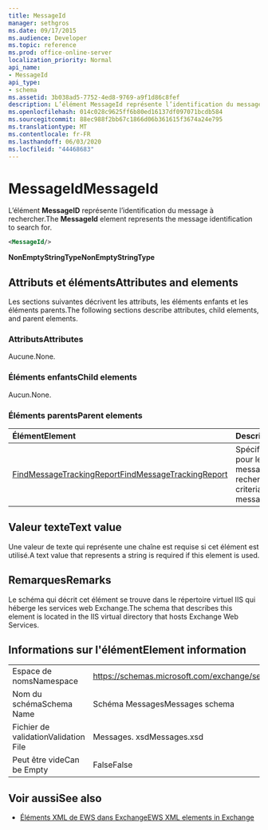 ```yaml
---
title: MessageId
manager: sethgros
ms.date: 09/17/2015
ms.audience: Developer
ms.topic: reference
ms.prod: office-online-server
localization_priority: Normal
api_name:
- MessageId
api_type:
- schema
ms.assetid: 3b038ad5-7752-4ed8-9769-a9f1d86c8fef
description: L’élément MessageId représente l’identification du message à rechercher.
ms.openlocfilehash: 014c028c9625ff6b80ed16137df097071bcdb584
ms.sourcegitcommit: 88ec988f2bb67c1866d06b361615f3674a24e795
ms.translationtype: MT
ms.contentlocale: fr-FR
ms.lasthandoff: 06/03/2020
ms.locfileid: "44468683"
---
```

# <a name="messageid"></a><span data-ttu-id="e9401-103">MessageId</span><span class="sxs-lookup"><span data-stu-id="e9401-103">MessageId</span></span>

<span data-ttu-id="e9401-104">L’élément **MessageID** représente l’identification du message à rechercher.</span><span class="sxs-lookup"><span data-stu-id="e9401-104">The **MessageId** element represents the message identification to search for.</span></span> 
  
```XML
<MessageId/>
```

 <span data-ttu-id="e9401-105">**NonEmptyStringType**</span><span class="sxs-lookup"><span data-stu-id="e9401-105">**NonEmptyStringType**</span></span>
## <a name="attributes-and-elements"></a><span data-ttu-id="e9401-106">Attributs et éléments</span><span class="sxs-lookup"><span data-stu-id="e9401-106">Attributes and elements</span></span>

<span data-ttu-id="e9401-107">Les sections suivantes décrivent les attributs, les éléments enfants et les éléments parents.</span><span class="sxs-lookup"><span data-stu-id="e9401-107">The following sections describe attributes, child elements, and parent elements.</span></span>
  
### <a name="attributes"></a><span data-ttu-id="e9401-108">Attributs</span><span class="sxs-lookup"><span data-stu-id="e9401-108">Attributes</span></span>

<span data-ttu-id="e9401-109">Aucune.</span><span class="sxs-lookup"><span data-stu-id="e9401-109">None.</span></span>
  
### <a name="child-elements"></a><span data-ttu-id="e9401-110">Éléments enfants</span><span class="sxs-lookup"><span data-stu-id="e9401-110">Child elements</span></span>

<span data-ttu-id="e9401-111">Aucun.</span><span class="sxs-lookup"><span data-stu-id="e9401-111">None.</span></span>
  
### <a name="parent-elements"></a><span data-ttu-id="e9401-112">Éléments parents</span><span class="sxs-lookup"><span data-stu-id="e9401-112">Parent elements</span></span>

|<span data-ttu-id="e9401-113">**Élément**</span><span class="sxs-lookup"><span data-stu-id="e9401-113">**Element**</span></span>|<span data-ttu-id="e9401-114">**Description**</span><span class="sxs-lookup"><span data-stu-id="e9401-114">**Description**</span></span>|
|:-----|:-----|
|[<span data-ttu-id="e9401-115">FindMessageTrackingReport</span><span class="sxs-lookup"><span data-stu-id="e9401-115">FindMessageTrackingReport</span></span>](findmessagetrackingreport.md) <br/> |<span data-ttu-id="e9401-116">Spécifie les critères pour les types de messages à rechercher.</span><span class="sxs-lookup"><span data-stu-id="e9401-116">Specifies criteria for the types of messages to find.</span></span>  <br/> |
   
## <a name="text-value"></a><span data-ttu-id="e9401-117">Valeur texte</span><span class="sxs-lookup"><span data-stu-id="e9401-117">Text value</span></span>

<span data-ttu-id="e9401-118">Une valeur de texte qui représente une chaîne est requise si cet élément est utilisé.</span><span class="sxs-lookup"><span data-stu-id="e9401-118">A text value that represents a string is required if this element is used.</span></span>
  
## <a name="remarks"></a><span data-ttu-id="e9401-119">Remarques</span><span class="sxs-lookup"><span data-stu-id="e9401-119">Remarks</span></span>

<span data-ttu-id="e9401-120">Le schéma qui décrit cet élément se trouve dans le répertoire virtuel IIS qui héberge les services web Exchange.</span><span class="sxs-lookup"><span data-stu-id="e9401-120">The schema that describes this element is located in the IIS virtual directory that hosts Exchange Web Services.</span></span>
  
## <a name="element-information"></a><span data-ttu-id="e9401-121">Informations sur l'élément</span><span class="sxs-lookup"><span data-stu-id="e9401-121">Element information</span></span>

|||
|:-----|:-----|
|<span data-ttu-id="e9401-122">Espace de noms</span><span class="sxs-lookup"><span data-stu-id="e9401-122">Namespace</span></span>  <br/> |https://schemas.microsoft.com/exchange/services/2006/messages  <br/> |
|<span data-ttu-id="e9401-123">Nom du schéma</span><span class="sxs-lookup"><span data-stu-id="e9401-123">Schema Name</span></span>  <br/> |<span data-ttu-id="e9401-124">Schéma Messages</span><span class="sxs-lookup"><span data-stu-id="e9401-124">Messages schema</span></span>  <br/> |
|<span data-ttu-id="e9401-125">Fichier de validation</span><span class="sxs-lookup"><span data-stu-id="e9401-125">Validation File</span></span>  <br/> |<span data-ttu-id="e9401-126">Messages. xsd</span><span class="sxs-lookup"><span data-stu-id="e9401-126">Messages.xsd</span></span>  <br/> |
|<span data-ttu-id="e9401-127">Peut être vide</span><span class="sxs-lookup"><span data-stu-id="e9401-127">Can be Empty</span></span>  <br/> |<span data-ttu-id="e9401-128">False</span><span class="sxs-lookup"><span data-stu-id="e9401-128">False</span></span>  <br/> |
   
## <a name="see-also"></a><span data-ttu-id="e9401-129">Voir aussi</span><span class="sxs-lookup"><span data-stu-id="e9401-129">See also</span></span>



- [<span data-ttu-id="e9401-130">Éléments XML de EWS dans Exchange</span><span class="sxs-lookup"><span data-stu-id="e9401-130">EWS XML elements in Exchange</span></span>](ews-xml-elements-in-exchange.md)

